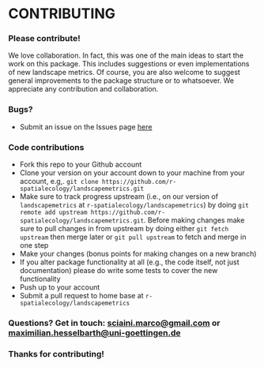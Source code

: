 # CONTRIBUTING #

### Please contribute!

We love collaboration. 
In fact, this was one of the main ideas to start the work on this package. 
This includes suggestions or even implementations of new landscape metrics.
Of course, you are also welcome to suggest general improvements to the package structure or to whatsoever.
We appreciate any contribution and collaboration.

### Bugs?

* Submit an issue on the Issues page [here](https://github.com/r-spatialecology/landscapemetrics/issues)

### Code contributions

* Fork this repo to your Github account
* Clone your version on your account down to your machine from your account, e.g,. `git clone https://github.com/r-spatialecology/landscapemetrics.git`
* Make sure to track progress upstream (i.e., on our version of `landscapemetrics` at `r-spatialecology/landscapemetrics`) by doing `git remote add upstream https://github.com/r-spatialecology/landscapemetrics.git`. 
Before making changes make sure to pull changes in from upstream by doing either `git fetch upstream` then merge later or `git pull upstream` to fetch and merge in one step
* Make your changes (bonus points for making changes on a new branch)
* If you alter package functionality at all (e.g., the code itself, not just documentation) please do write some tests to cover the new functionality
* Push up to your account
* Submit a pull request to home base at `r-spatialecology/landscapemetrics`

### Questions? Get in touch: [sciaini.marco@gmail.com](mailto:sciaini.marco@gmail.com) or [maximilian.hesselbarth@uni-goettingen.de](mailto:maximilian.hesselbarth@uni-goettingen.de)

### Thanks for contributing!
